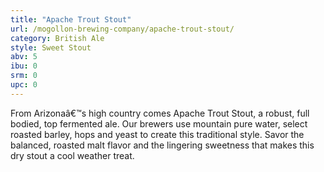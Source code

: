 ```yaml
---
title: "Apache Trout Stout"
url: /mogollon-brewing-company/apache-trout-stout/
category: British Ale
style: Sweet Stout
abv: 5
ibu: 0
srm: 0
upc: 0
---
```

From Arizonaâ€™s high country comes Apache Trout Stout, a robust, full bodied, top fermented ale.  Our brewers use mountain pure water, select roasted barley, hops and yeast to create this traditional style.  Savor the balanced, roasted malt flavor and the lingering sweetness that makes this dry stout a cool weather treat.
